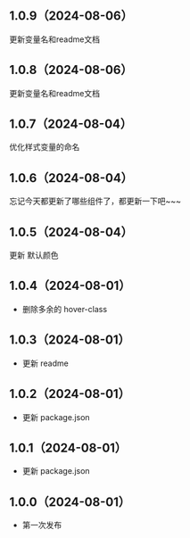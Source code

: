 ## 1.0.9（2024-08-06）
更新变量名和readme文档
## 1.0.8（2024-08-06）
更新变量名和readme文档
## 1.0.7（2024-08-04）
优化样式变量的命名
## 1.0.6（2024-08-04）
忘记今天都更新了哪些组件了，都更新一下吧~~~
## 1.0.5（2024-08-04）
更新 默认颜色
## 1.0.4（2024-08-01）
- 删除多余的 hover-class
## 1.0.3（2024-08-01）
- 更新 readme
## 1.0.2（2024-08-01）
- 更新 package.json
## 1.0.1（2024-08-01）
- 更新 package.json
## 1.0.0（2024-08-01）
- 第一次发布
